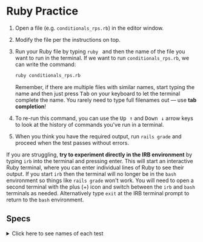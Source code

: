 # Ruby Practice

 1. Open a file (e.g. `conditionals_rps.rb`) in the editor window.
 1. Modify the file per the instructions on top.
 1. Run your Ruby file by typing `ruby ` and then the name of the file you want to run in the terminal. If we want to run `conditionals_rps.rb`, we can write the command:

      ```bash
      ruby conditionals_rps.rb
      ```
   
      Remember, if there are multiple files with similar names, start typing the name and then just press <kbd>Tab</kbd> on your keyboard to let the terminal complete the name. You rarely need to type full filenames out — use **tab completion**!

1. To re-run this command, you can use the <kbd>Up ↑</kbd> and <kbd>Down ↓</kbd> arrow keys to look at the history of commands you've run in a terminal.
1. When you think you have the required output, run `rails grade` and proceed when the test passes without errors.

If you are struggling, **try to experiment directly in the IRB environment** by typing `irb` into the terminal and pressing enter. This will start an interactive Ruby terminal, where you can enter individual lines of Ruby to see their output. If you start `irb` then the terminal will no longer be in the `bash` environment so things like `rails grade` won't work. You will need to open a second terminal with the plus (+) icon and switch between the `irb` and `bash` terminals as needed. Alternatively type `exit` at the IRB terminal prompt to return to the `bash` environment.

## Specs
<details>
  <summary>Click here to see names of each test</summary>

conditionals_rps.rb should output 'You lost!' given the input 'paper' 

conditionals_palindrome.rb should output 'true' given the input 'HanNah' 

conditionals_palindrome.rb should output 'false' given the input 'candy' 

conditionals_palindrome.rb should output 'false' given the input 'racecars' 

conditionals_palindrome.rb should output 'true' given the input 'racecar' 

conditionals_rps.rb should output 'You won!' given the input 'rock' 

conditionals_rps.rb should output 'You tied!' given the input 'scissors' 

</details>
